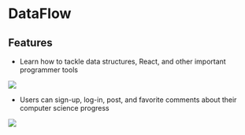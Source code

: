 # DataFlow 

## Features


- Learn how to tackle data structures, React, and other important programmer tools


![](/dataflow5.gif)


- Users can sign-up, log-in, post, and favorite comments about their computer science progress


![](/dataflowauth2.gif)
